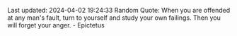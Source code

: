 Last updated: 2024-04-02 19:24:33
Random Quote: When you are offended at any man's fault, turn to yourself and study your own failings. Then you will forget your anger. - Epictetus